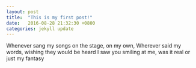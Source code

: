 ```yaml
---
layout: post
title:  "This is my first post!"
date:   2016-08-28 21:32:30 +0800
categories: jekyll update
---
```


Whenever sang my songs on the stage, on my own,
Wherever said my words, wishing they would be heard
I saw you smiling at me, was it real or just my fantasy
